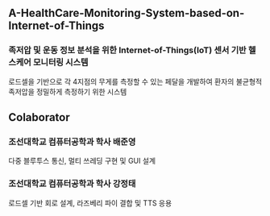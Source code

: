 ## A-HealthCare-Monitoring-System-based-on-Internet-of-Things

### 족저압 및 운동 정보 분석을 위한 Internet-of-Things(IoT) 센서 기반 헬스케어 모니터링 시스템

로드셀을 기반으로 각 4지점의 무게를 측정할 수 있는 페달을 개발하여 환자의 불균형적 족저압을 정밀하게 측정하기 위한 시스템 

## Colaborator
### 조선대학교 컴퓨터공학과 학사 배준영
다중 블루투스 통신, 멀티 쓰레딩 구현 및 GUI 설계

### 조선대학교 컴퓨터공학과 학사 강정태
로드셀 기반 회로 설계, 라즈베리 파이 결합 및 TTS 응용


